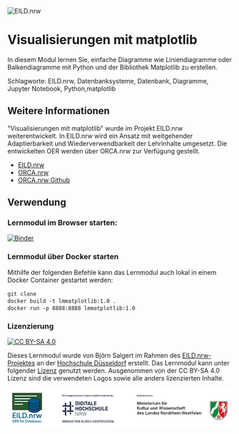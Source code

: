 ![EILD.nrw](https://github.com/orca-nrw/plsql-trainer/raw/main/app/src/img/Logo-mitSchrift-v2.png)

# Visualisierungen mit matplotlib
In diesem Modul lernen Sie, einfache Diagramme wie Liniendiagramme oder Balkendiagramme mit Python und der Bibliothek Matplotlib zu erstellen.

Schlagworte: EILD.nrw, Datenbanksysteme, Datenbank, Diagramme, Jupyter Notebook, Python,matplotlib

## Weitere Informationen
"Visualisierungen mit matplotlib" wurde im Projekt EILD.nrw weiterentwickelt. In EILD.nrw wird ein Ansatz mit weitgehender Adaptierbarkeit und Wiederverwendbarkeit der Lehrinhalte umgesetzt.  Die entwickelten OER werden über ORCA.nrw zur Verfügung gestellt.
- [EILD.nrw]
- [ORCA.nrw]
- [ORCA.nrw Github]

## Verwendung

### Lernmodul im Browser starten: 

[![Binder](https://mybinder.org/badge_logo.svg)](https://mybinder.org/v2/git/https%3A%2F%2Fprojectbase.medien.hs-duesseldorf.de%2Feild.nrw-module%2Fmatplotlib/master?filepath=index.ipynb)

### Lernmodul über Docker starten

Mithilfe der folgenden Befehle kann das Lernmodul auch lokal in einem Docker Container gestartet werden:

```
git clone 
docker build -t lmmatplotlib:1.0 .
docker run -p 8888:8888 lmmatplotlib:1.0
```

### Lizenzierung
[![CC BY-SA 4.0][cc-by-sa-shield]][cc-by-sa]

Dieses Lernmodul wurde von Björn Salgert im Rahmen des [EILD.nrw-Projektes][EILD.nrw] an der [Hochschule Düsseldorf][HSD] erstellt. Das Lernmodul kann unter folgender [Lizenz](https://github.com/orca-nrw/lm-database-with-python/blob/master/LICENSE) genutzt werden. Ausgenommen von der CC BY-SA 4.0 Lizenz sind die verwendeten Logos sowie alle anders lizenzierten Inhalte.

<img src="https://github.com/orca-nrw/lm-database-with-python/raw/master/logos.jpg" alt="logos" />


[cc-by-sa]: http://creativecommons.org/licenses/by-sa/4.0/
[cc-by-sa-image]: https://licensebuttons.net/l/by-sa/4.0/88x31.png
[cc-by-sa-shield]: https://img.shields.io/badge/License-CC%20BY--SA%204.0-lightgrey.svg
[HSD]: https://www.hs-duesseldorf.de/
[EILD.nrw]: https://www.eild.nrw/
[EILD.nrw GitHub]: https://github.com/EILD-nrw
[ORCA.nrw]: https://www.orca.nrw/
[ORCA.nrw Github]: https://github.com/orca-nrw
